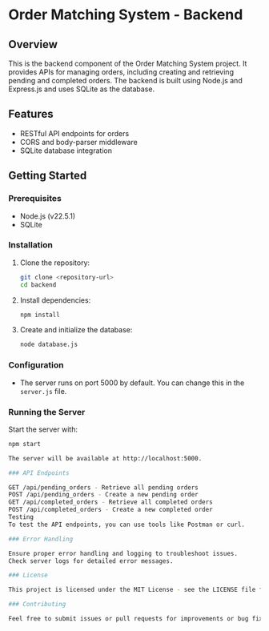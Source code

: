 # Order Matching System - Backend

## Overview
This is the backend component of the Order Matching System project. It provides APIs for managing orders, including creating and retrieving pending and completed orders. The backend is built using Node.js and Express.js and uses SQLite as the database.

## Features
- RESTful API endpoints for orders
- CORS and body-parser middleware
- SQLite database integration

## Getting Started

### Prerequisites
- Node.js (v22.5.1)
- SQLite

### Installation

1. Clone the repository:
    ```sh
    git clone <repository-url>
    cd backend
    ```

2. Install dependencies:
    ```sh
    npm install
    ```

3. Create and initialize the database:
    ```sh
    node database.js
    ```

### Configuration
- The server runs on port 5000 by default. You can change this in the `server.js` file.

### Running the Server

Start the server with:
```sh
npm start

The server will be available at http://localhost:5000.

### API Endpoints

GET /api/pending_orders - Retrieve all pending orders
POST /api/pending_orders - Create a new pending order
GET /api/completed_orders - Retrieve all completed orders
POST /api/completed_orders - Create a new completed order
Testing
To test the API endpoints, you can use tools like Postman or curl.

### Error Handling

Ensure proper error handling and logging to troubleshoot issues.
Check server logs for detailed error messages.

### License

This project is licensed under the MIT License - see the LICENSE file for details.

### Contributing

Feel free to submit issues or pull requests for improvements or bug fixes.
